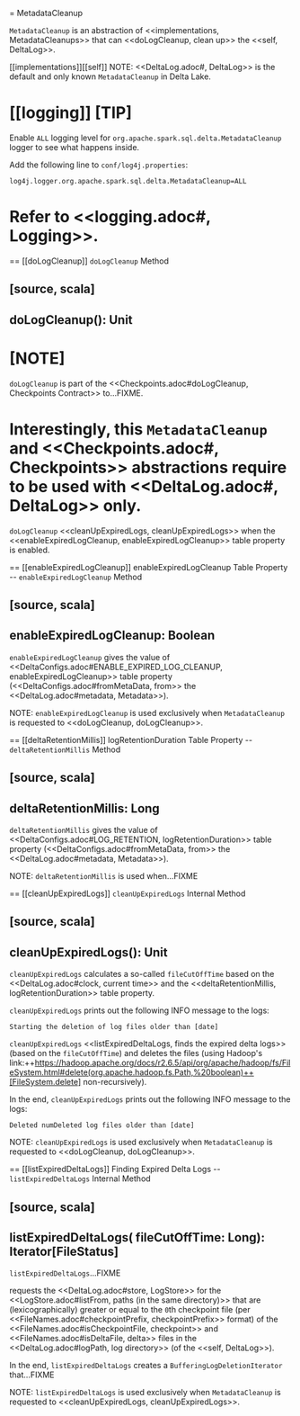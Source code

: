 = MetadataCleanup

`MetadataCleanup` is an abstraction of <<implementations, MetadataCleanups>> that can <<doLogCleanup, clean up>> the <<self, DeltaLog>>.

[[implementations]][[self]]
NOTE: <<DeltaLog.adoc#, DeltaLog>> is the default and only known `MetadataCleanup` in Delta Lake.

[[logging]]
[TIP]
====
Enable `ALL` logging level for `org.apache.spark.sql.delta.MetadataCleanup` logger to see what happens inside.

Add the following line to `conf/log4j.properties`:

```
log4j.logger.org.apache.spark.sql.delta.MetadataCleanup=ALL
```

Refer to <<logging.adoc#, Logging>>.
====

== [[doLogCleanup]] `doLogCleanup` Method

[source, scala]
----
doLogCleanup(): Unit
----

[NOTE]
====
`doLogCleanup` is part of the <<Checkpoints.adoc#doLogCleanup, Checkpoints Contract>> to...FIXME.

Interestingly, this `MetadataCleanup` and <<Checkpoints.adoc#, Checkpoints>> abstractions require to be used with <<DeltaLog.adoc#, DeltaLog>> only.
====

`doLogCleanup` <<cleanUpExpiredLogs, cleanUpExpiredLogs>> when the <<enableExpiredLogCleanup, enableExpiredLogCleanup>> table property is enabled.

== [[enableExpiredLogCleanup]] enableExpiredLogCleanup Table Property -- `enableExpiredLogCleanup` Method

[source, scala]
----
enableExpiredLogCleanup: Boolean
----

`enableExpiredLogCleanup` gives the value of <<DeltaConfigs.adoc#ENABLE_EXPIRED_LOG_CLEANUP, enableExpiredLogCleanup>> table property (<<DeltaConfigs.adoc#fromMetaData, from>> the <<DeltaLog.adoc#metadata, Metadata>>).

NOTE: `enableExpiredLogCleanup` is used exclusively when `MetadataCleanup` is requested to <<doLogCleanup, doLogCleanup>>.

== [[deltaRetentionMillis]] logRetentionDuration Table Property -- `deltaRetentionMillis` Method

[source, scala]
----
deltaRetentionMillis: Long
----

`deltaRetentionMillis` gives the value of <<DeltaConfigs.adoc#LOG_RETENTION, logRetentionDuration>> table property (<<DeltaConfigs.adoc#fromMetaData, from>> the <<DeltaLog.adoc#metadata, Metadata>>).

NOTE: `deltaRetentionMillis` is used when...FIXME

== [[cleanUpExpiredLogs]] `cleanUpExpiredLogs` Internal Method

[source, scala]
----
cleanUpExpiredLogs(): Unit
----

`cleanUpExpiredLogs` calculates a so-called `fileCutOffTime` based on the <<DeltaLog.adoc#clock, current time>> and the <<deltaRetentionMillis, logRetentionDuration>> table property.

`cleanUpExpiredLogs` prints out the following INFO message to the logs:

```
Starting the deletion of log files older than [date]
```

`cleanUpExpiredLogs` <<listExpiredDeltaLogs, finds the expired delta logs>> (based on the `fileCutOffTime`) and deletes the files (using Hadoop's link:++https://hadoop.apache.org/docs/r2.6.5/api/org/apache/hadoop/fs/FileSystem.html#delete(org.apache.hadoop.fs.Path,%20boolean)++[FileSystem.delete] non-recursively).

In the end, `cleanUpExpiredLogs` prints out the following INFO message to the logs:

```
Deleted numDeleted log files older than [date]
```

NOTE: `cleanUpExpiredLogs` is used exclusively when `MetadataCleanup` is requested to <<doLogCleanup, doLogCleanup>>.

== [[listExpiredDeltaLogs]] Finding Expired Delta Logs -- `listExpiredDeltaLogs` Internal Method

[source, scala]
----
listExpiredDeltaLogs(
  fileCutOffTime: Long): Iterator[FileStatus]
----

`listExpiredDeltaLogs`...FIXME

requests the <<DeltaLog.adoc#store, LogStore>> for the <<LogStore.adoc#listFrom, paths (in the same directory)>> that are (lexicographically) greater or equal to the ``0``th checkpoint file (per <<FileNames.adoc#checkpointPrefix, checkpointPrefix>> format) of the <<FileNames.adoc#isCheckpointFile, checkpoint>> and <<FileNames.adoc#isDeltaFile, delta>> files in the <<DeltaLog.adoc#logPath, log directory>> (of the <<self, DeltaLog>>).

In the end, `listExpiredDeltaLogs` creates a `BufferingLogDeletionIterator` that...FIXME

NOTE: `listExpiredDeltaLogs` is used exclusively when `MetadataCleanup` is requested to <<cleanUpExpiredLogs, cleanUpExpiredLogs>>.
